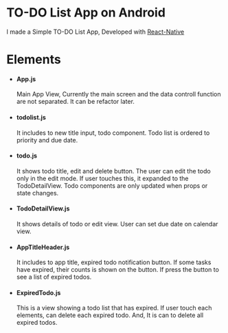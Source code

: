 # TO-DO List App on Android

I made a Simple TO-DO List App, Developed with [React-Native](https://facebook.github.io/react-native/)

# Elements

- #### App.js

    Main App View, Currently the main screen and the data controll function are not separated. It can be refactor later.

- #### todolist.js

    It includes to new title input, todo component. Todo list is ordered to priority and due date.

- #### todo.js

    It shows todo title, edit and delete button. The user can edit the todo only in the edit mode. If user touches this, it expanded to the TodoDetailView. Todo components are only updated when props or state changes.

- #### TodoDetailView.js

    It shows details of todo or edit view. User can set due date on calendar view.

- #### AppTitleHeader.js

    It includes to app title, expired todo notification button. If some tasks have expired, their counts is shown on the button. If press the button to see a list of expired todos.

- #### ExpiredTodo.js

    This is a view showing a todo list that has expired. If user touch each elements, can delete each expired todo. And, It is can to delete all expired todos.
